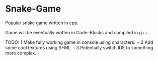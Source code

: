 # Snake-Game
Popular snake game written in cpp.

Game will be eventually written in Code::Blocks and compiled in g++.

TODO:
1.Make fully working game in console using characters. +
2.Add some cool textures using SFML. -
3.Potentially switch IDE to something more complex. -

